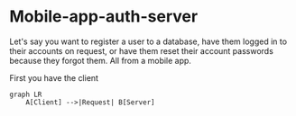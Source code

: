 # Mobile-app-auth-server

Let's say you want to register a user to a database, have them logged in to their accounts on request, or have them reset their account passwords because they forgot them. All from a mobile app.

First you have the client

```mermaid
graph LR
    A[Client] -->|Request| B[Server]
```
